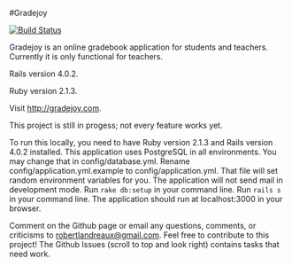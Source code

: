 #Gradejoy

[![Build Status](https://travis-ci.org/robertlandreaux/Gradejoy.png)](https://travis-ci.org/robertlandreaux/Gradejoy)

Gradejoy is an online gradebook application for students and teachers. Currently it is only functional for teachers.

Rails version 4.0.2.

Ruby version 2.1.3.

Visit http://gradejoy.com.

This project is still in progess; not every feature works yet.

To run this locally, you need to have Ruby version 2.1.3 and Rails version 4.0.2 installed.
This application uses PostgreSQL in all environments. You may change that in config/database.yml.
Rename config/application.yml.example to config/application.yml. That file will set random environment variables for you.
The application will not send mail in development mode. Run `rake db:setup` in your command line. Run `rails s` in your command line. The application should run at localhost:3000
in your browser.

Comment on the Github page or email any questions, comments, or criticisms to robertlandreaux@gmail.com.
Feel free to contribute to this project! The Github Issues (scroll to top and look right) contains tasks that need work.
